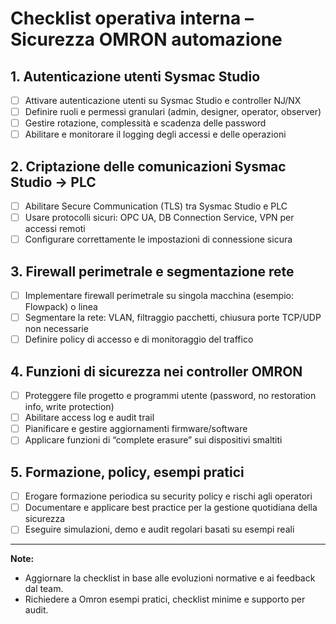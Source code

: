 # Checklist operativa interna – Sicurezza OMRON automazione

## 1. Autenticazione utenti Sysmac Studio
- [ ] Attivare autenticazione utenti su Sysmac Studio e controller NJ/NX
- [ ] Definire ruoli e permessi granulari (admin, designer, operator, observer)
- [ ] Gestire rotazione, complessità e scadenza delle password
- [ ] Abilitare e monitorare il logging degli accessi e delle operazioni

## 2. Criptazione delle comunicazioni Sysmac Studio → PLC
- [ ] Abilitare Secure Communication (TLS) tra Sysmac Studio e PLC
- [ ] Usare protocolli sicuri: OPC UA, DB Connection Service, VPN per accessi remoti
- [ ] Configurare correttamente le impostazioni di connessione sicura

## 3. Firewall perimetrale e segmentazione rete
- [ ] Implementare firewall perimetrale su singola macchina (esempio: Flowpack) o linea
- [ ] Segmentare la rete: VLAN, filtraggio pacchetti, chiusura porte TCP/UDP non necessarie
- [ ] Definire policy di accesso e di monitoraggio del traffico

## 4. Funzioni di sicurezza nei controller OMRON
- [ ] Proteggere file progetto e programmi utente (password, no restoration info, write protection)
- [ ] Abilitare access log e audit trail
- [ ] Pianificare e gestire aggiornamenti firmware/software
- [ ] Applicare funzioni di “complete erasure” sui dispositivi smaltiti

## 5. Formazione, policy, esempi pratici
- [ ] Erogare formazione periodica su security policy e rischi agli operatori
- [ ] Documentare e applicare best practice per la gestione quotidiana della sicurezza
- [ ] Eseguire simulazioni, demo e audit regolari basati su esempi reali

---

**Note:**  
- Aggiornare la checklist in base alle evoluzioni normative e ai feedback dal team.
- Richiedere a Omron esempi pratici, checklist minime e supporto per audit.